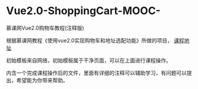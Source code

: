 # Vue2.0-ShoppingCart-MOOC-  

慕课网Vue2.0购物车教程(注释版)  

根据慕课网教程《使用vue2.0实现购物车和地址选配功能》所做的项目， [课程地址](http://www.imooc.com/learn/796 "使用vue2.0实现购物车和地址选配功能")  

初始模板来自网络，初始模板属于干净页面，可以在上面进行课程操作。 

内含一个完成课程操作后的文件，里面有详细的注释可以辅助学习，有问题可以提出，希望能为你带来帮助。   
